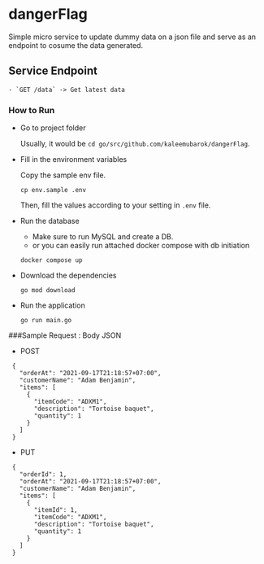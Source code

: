 # dangerFlag

Simple micro service to update dummy data on a json file and serve as an endpoint to cosume the data generated.

## Service Endpoint

    - `GET /data` -> Get latest data

### How to Run

- Go to project folder

  Usually, it would be `cd go/src/github.com/kaleemubarok/dangerFlag`.

- Fill in the environment variables

  Copy the sample env file.
    ```
    cp env.sample .env
    ```
  Then, fill the values according to your setting in `.env` file.

- Run the database

  - Make sure to run MySQL and create a DB.
  - or you can easily run attached docker compose with db initiation
  ```
  docker compose up
  ```

- Download the dependencies

    ```
    go mod download 
    ```

- Run the application

    ```
    go run main.go
  
###Sample Request : Body JSON
- POST
 ```
  {
    "orderAt": "2021-09-17T21:18:57+07:00",
    "customerName": "Adam Benjamin",
    "items": [
      {
        "itemCode": "ADXM1",
        "description": "Tortoise baquet",
        "quantity": 1
      }
    ]
  }
 ```
- PUT
 ```
  {
    "orderId": 1,
    "orderAt": "2021-09-17T21:18:57+07:00",
    "customerName": "Adam Benjamin",
    "items": [
      {
        "itemId": 1,
        "itemCode": "ADXM1",
        "description": "Tortoise baquet",
        "quantity": 1
      }
    ]
  }
 ```
